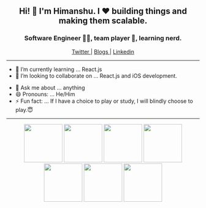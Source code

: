<h2 align="center">Hi! 👋 I'm Himanshu. I ❤️ building things and making them scalable.</h2>
<h3 align="center">Software Engineer 👨‍💻, team player 🤝, learning nerd.</h3>
<p align="center">
  <a href="https://twitter.com/nomadicsheldon">Twitter </a>|
  <a href="https://medium.com/@nomadicsheldon"> Blogs </a>|
  <a href="https://www.linkedin.com/in/nomadicsheldon/"> Linkedin</a>
</p>

---

<!--
- 🔭 I’m currently working on ...
-->
- 🌱 I’m currently learning ... React.js
- 👯 I’m looking to collaborate on ... React.js and iOS development.
<!--
- 🤔 I’m looking for help with ...
-->
- 💬 Ask me about ... anything
- 😄 Pronouns: ... He/Him
- ⚡ Fun fact: ... If I have a choice to play or study, I will blindly choose to play.😇

---

<p align="center">
<img src="https://media.giphy.com/media/JQpOCgnGfb7FCvEVrd/giphy.gif" width= "100" />
<img src="https://media.giphy.com/media/eNAsjO55tPbgaor7ma/giphy.gif" width= "100" />
<img src="https://media.giphy.com/media/kdFc8fubgS31b8DsVu/giphy.gif" width= "100" />
<img src="https://media.giphy.com/media/ln7z2eWriiQAllfVcn/giphy.gif" width= "100" />
<img src="https://media.giphy.com/media/LMt9638dO8dftAjtco/giphy.gif" width= "100" />
<img src="https://media.giphy.com/media/XAxylRMCdpbEWUAvr8/giphy.gif" width= "100" />
<img src="https://media.giphy.com/media/fsEaZldNC8A1PJ3mwp/giphy.gif" width= "100" />
</p>
